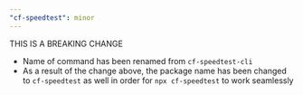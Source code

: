 ```yaml
---
"cf-speedtest": minor
---
```


THIS IS A BREAKING CHANGE

- Name of command has been renamed from `cf-speedtest-cli`
- As a result of the change above, the package name has been changed to `cf-speedtest` as well in order for `npx cf-speedtest` to work seamlessly
